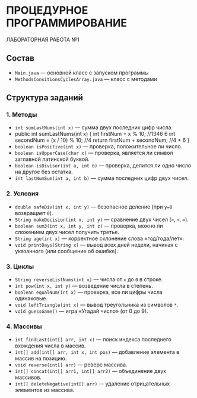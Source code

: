 # ПРОЦЕДУРНОЕ ПРОГРАММИРОВАНИЕ
ЛАБОРАТОРНАЯ РАБОТА №1

## Состав
- `Main.java` — основной класс с запуском программы
- `MethodsConsitionsCyclesArray.java` — класс с методами
## Структура заданий

### 1. Методы
- `int sumLastNums(int x)` — сумма двух последних цифр числа.
- public int sumLastNums(int x) {
        int firstNum = x % 10; //1346  6
        int secondNum = (x / 10) % 10; //4
        return firstNum + secondNum; //4 + 6
    }  
- `boolean isPositive(int x)` — проверка, положительное ли число.  
- `boolean isUpperCase(char x)` — проверка, является ли символ заглавной латинской буквой.  
- `boolean isDivisor(int a, int b)` — проверка, делится ли одно число на другое без остатка.  
- `int lastNumSum(int a, int b)` — сумма последних цифр двух чисел.  

### 2. Условия
- `double safeDiv(int x, int y)` — безопасное деление (при `y=0` возвращает `0`).  
- `String makeDecision(int x, int y)` — сравнение двух чисел (`>`, `<`, `=`).  
- `boolean sum3(int x, int y, int z)` — проверка, можно ли сложением двух чисел получить третье.  
- `String age(int x)` — корректное склонение слова «год/года/лет».  
- `void printDays(String x)` — вывод всех дней недели, начиная с указанного (или сообщение об ошибке).  

### 3. Циклы
- `String reverseListNums(int x)` — числа от `x` до `0` в строке.  
- `int pow(int x, int y)` — возведение числа в степень.  
- `boolean equalNum(int x)` — проверка, все ли цифры числа одинаковые.  
- `void leftTriangle(int x)` — вывод треугольника из символов `*`.  
- `void guessGame()` — игра «Угадай число» (от 0 до 9).  

### 4. Массивы
- `int findLast(int[] arr, int x)` — поиск индекса последнего вхождения числа в массив.  
- `int[] add(int[] arr, int x, int pos)` — добавление элемента в массив на позицию.  
- `void reverse(int[] arr)` — реверс массива.  
- `int[] concat(int[] arr1, int[] arr2)` — объединение двух массивов.  
- `int[] deleteNegative(int[] arr)` — удаление отрицательных элементов из массива.  

